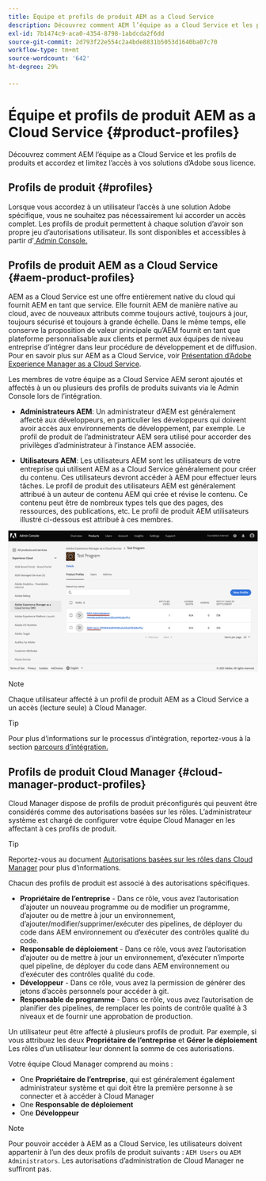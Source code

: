 ```yaml
---
title: Équipe et profils de produit AEM as a Cloud Service
description: Découvrez comment AEM l’équipe as a Cloud Service et les profils de produits et accordez et limitez l’accès à vos solutions d’Adobe sous licence.
exl-id: 7b1474c9-aca0-4354-8798-1abdcda2f6dd
source-git-commit: 2d793f22e554c2a4bde8831b5053d1640ba07c70
workflow-type: tm+mt
source-wordcount: '642'
ht-degree: 29%

---
```


# Équipe et profils de produit AEM as a Cloud Service {#product-profiles}

Découvrez comment AEM l’équipe as a Cloud Service et les profils de produits et accordez et limitez l’accès à vos solutions d’Adobe sous licence.

## Profils de produit {#profiles}

Lorsque vous accordez à un utilisateur l’accès à une solution Adobe spécifique, vous ne souhaitez pas nécessairement lui accorder un accès complet. Les profils de produit permettent à chaque solution d’avoir son propre jeu d’autorisations utilisateur. Ils sont disponibles et accessibles à partir d’[ Admin Console.](/help/journey-onboarding/admin-console.md)

## Profils de produit AEM as a Cloud Service {#aem-product-profiles}

AEM as a Cloud Service est une offre entièrement native du cloud qui fournit AEM en tant que service. Elle fournit AEM de manière native au cloud, avec de nouveaux attributs comme toujours activé, toujours à jour, toujours sécurisé et toujours à grande échelle. Dans le même temps, elle conserve la proposition de valeur principale qu’AEM fournit en tant que plateforme personnalisable aux clients et permet aux équipes de niveau entreprise d’intégrer dans leur procédure de développement et de diffusion. Pour en savoir plus sur AEM as a Cloud Service, voir [Présentation d’Adobe Experience Manager as a Cloud Service](/help/overview/introduction.md).

Les membres de votre équipe as a Cloud Service AEM seront ajoutés et affectés à un ou plusieurs des profils de produits suivants via le Admin Console lors de l’intégration.

* **Administrateurs AEM**: Un administrateur d’AEM est généralement affecté aux développeurs, en particulier les développeurs qui doivent avoir accès aux environnements de développement, par exemple. Le profil de produit de l’administrateur AEM sera utilisé pour accorder des privilèges d’administrateur à l’instance AEM associée.

* **Utilisateurs AEM**: Les utilisateurs AEM sont les utilisateurs de votre entreprise qui utilisent AEM as a Cloud Service généralement pour créer du contenu. Ces utilisateurs devront accéder à AEM pour effectuer leurs tâches. Le profil de produit des utilisateurs AEM est généralement attribué à un auteur de contenu AEM qui crée et révise le contenu. Ce contenu peut être de nombreux types tels que des pages, des ressources, des publications, etc. Le profil de produit AEM utilisateurs illustré ci-dessous est attribué à ces membres.

![Profils de produits](/help/onboarding/assets/admin-console-profiles.png)

>[!NOTE]
>
>Chaque utilisateur affecté à un profil de produit AEM as a Cloud Service a un accès (lecture seule) à Cloud Manager.

>[!TIP]
>
>Pour plus d’informations sur le processus d’intégration, reportez-vous à la section [parcours d’intégration.](/help/journey-onboarding/overview.md)

## Profils de produit Cloud Manager {#cloud-manager-product-profiles}

Cloud Manager dispose de profils de produit préconfigurés qui peuvent être considérés comme des autorisations basées sur les rôles. L’administrateur système est chargé de configurer votre équipe Cloud Manager en les affectant à ces profils de produit.

>[!TIP]
>
>Reportez-vous au document [Autorisations basées sur les rôles dans Cloud Manager](/help/onboarding/cloud-manager-introduction.md#role-based-permissions) pour plus d’informations.

Chacun des profils de produit est associé à des autorisations spécifiques.

* **Propriétaire de l’entreprise** - Dans ce rôle, vous avez l’autorisation d’ajouter un nouveau programme ou de modifier un programme, d’ajouter ou de mettre à jour un environnement, d’ajouter/modifier/supprimer/exécuter des pipelines, de déployer du code dans AEM environnement ou d’exécuter des contrôles qualité du code.
* **Responsable de déploiement** - Dans ce rôle, vous avez l’autorisation d’ajouter ou de mettre à jour un environnement, d’exécuter n’importe quel pipeline, de déployer du code dans AEM environnement ou d’exécuter des contrôles qualité du code.
* **Développeur** - Dans ce rôle, vous avez la permission de générer des jetons d’accès personnels pour accéder à git.
* **Responsable de programme** - Dans ce rôle, vous avez l’autorisation de planifier des pipelines, de remplacer les points de contrôle qualité à 3 niveaux et de fournir une approbation de production.

Un utilisateur peut être affecté à plusieurs profils de produit. Par exemple, si vous attribuez les deux **Propriétaire de l’entreprise** et **Gérer le déploiement** Les rôles d’un utilisateur leur donnent la somme de ces autorisations.

Votre équipe Cloud Manager comprend au moins :

* One **Propriétaire de l’entreprise**, qui est généralement également administrateur système et qui doit être la première personne à se connecter et à accéder à Cloud Manager
* One **Responsable de déploiement**
* One **Développeur**

>[!NOTE]
>
>Pour pouvoir accéder à AEM as a Cloud Service, les utilisateurs doivent appartenir à l’un des deux profils de produit suivants : `AEM Users` ou `AEM Administrators`. Les autorisations d’administration de Cloud Manager ne suffiront pas.
